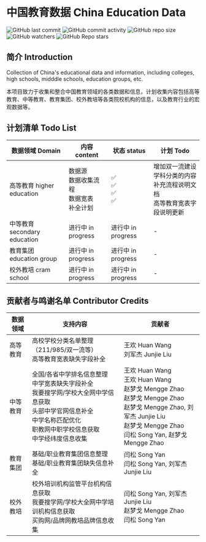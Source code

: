 # 中国教育数据 China Education Data

![GitHub last commit](https://img.shields.io/github/last-commit/DaoSword/China-Education-Data?style=flat-square)
![GitHub commit activity](https://img.shields.io/github/commit-activity/m/DaoSword/China-Education-Data?color=orange&style=flat-square)
![GitHub repo size](https://img.shields.io/github/repo-size/DaoSword/China-Education-Data?color=blueviolet&style=flat-square)
![GitHub watchers](https://img.shields.io/github/watchers/DaoSword/China-Education-Data?color=ff69b4&style=flat-square)
![GitHub Repo stars](https://img.shields.io/github/stars/DaoSword/China-Education-Data?style=flat-square)

## 简介 Introduction

Collection of China's educational data and information, including colleges, high schools, midddle schools, education groups, etc.

本项目致力于收集和整合中国教育领域的各类数据和信息，计划收集内容包括高等教育、中等教育、教育集团、校外教培等各类院校机构的信息，以及教育行业的宏观数据等。

## 计划清单 Todo List

| 数据领域 Domain              | 内容 content                    | 状态 status        | 计划 Todo                                    |
| ------------------------ | ----------------------------- | ---------------- | ------------------------------------------ |
| 高等教育 higher education    | 数据源<br>数据收集流程<br>数据宽表<br>补全计划 | ✅<br>✅<br>✅<br>✅ | 增加双一流建设学科分类的内容<br>补充流程说明文档<br>高等教育宽表字段说明更新 |
| 中等教育 secondary education | 进行中 in progress               | 进行中 in progress  | -                                          |
| 教育集团 education group     | 进行中 in progress               | 进行中 in progress  | -                                          |
| 校外教培 cram school         | 进行中 in progress               | 进行中 in progress  | -                                          |

## 贡献者与鸣谢名单 Contributor Credits

| 数据领域 | 支持内容                                                                                                   | 贡献者                                                                                                                                                      |
| ---- | ------------------------------------------------------------------------------------------------------ | -------------------------------------------------------------------------------------------------------------------------------------------------------- |
| 高等教育 | 高校学校分类名单整理（211/985/双一流等）<br>高等教育宽表缺失字段补全                                                               | 王欢 Huan Wang<br>刘军杰 Junjie Liu                                                                                                                           |
| 中等教育 | 全国/各省中学排名信息整理<br>中学宽表缺失字段补全<br>我要搜学网/学校大全网中学信息获取<br>头部中学官网信息补全<br>中学名称匹配优化<br>职教网中职学校信息获取<br>中学经纬度信息收集 | 王欢 Huan Wang<br>王欢 Huan Wang<br>赵梦戈 Mengge Zhao<br>赵梦戈 Mengge Zhao<br>赵梦戈 Mengge Zhao, 刘军杰 Junjie Liu<br>赵梦戈 Mengge Zhao<br>闫松 Song Yan, 赵梦戈 Mengge Zhao |
| 教育集团 | 基础/职业教育集团信息整理<br>基础/职业教育集团缺失信息补全                                                                       | 闫松 Song Yan<br>闫松 Song Yan, 刘军杰 Junjie Liu                                                                                                               |
| 校外教培 | 校外培训机构监管平台机构信息获取<br>我要搜学网/学校大全网中学培训机构信息获取<br>买购网/品牌网教培品牌信息收集                                           | 闫松 Song Yan, 刘军杰 Junjie Liu<br>赵梦戈 Mengge Zhao<br>闫松 Song Yan                                                                                            |

